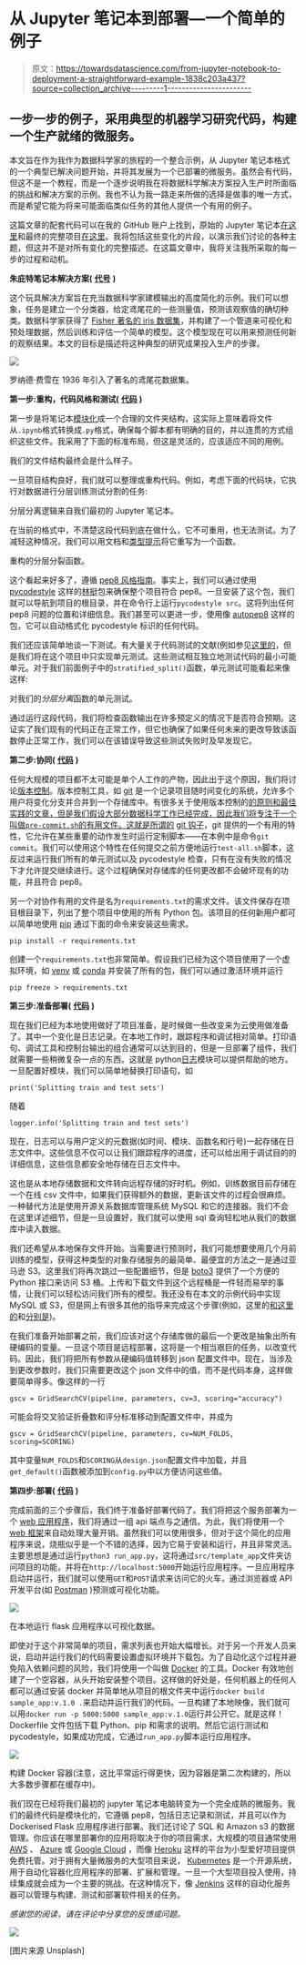 # 从 Jupyter 笔记本到部署—一个简单的例子

> 原文：<https://towardsdatascience.com/from-jupyter-notebook-to-deployment-a-straightforward-example-1838c203a437?source=collection_archive---------1----------------------->

## 一步一步的例子，采用典型的机器学习研究代码，构建一个生产就绪的微服务。

本文旨在作为我作为数据科学家的旅程的一个整合示例，从 Jupyter 笔记本格式的一个典型已解决问题开始，并将其发展为一个已部署的微服务。虽然会有代码，但这不是一个教程，而是一个逐步说明我在将数据科学解决方案投入生产时所面临的挑战和解决方案的示例。我也不认为我一路走来所做的选择是做事的唯一方式，而是希望它能为将来可能面临类似任务的其他人提供一个有用的例子。

这篇文章的配套代码可以在我的 GitHub 账户上找到，原始的 Jupyter 笔记本[在这里](https://github.com/alanjeffares/notebook-to-microservice/blob/master/original_notebook.ipynb)和最终的完整项目[在这里](https://github.com/alanjeffares/notebook-to-microservice/tree/master/Step%204%20-%20Deployment)。我将包括这些变化的片段，以演示我们讨论的各种主题，但这并不是对所有变化的完整描述。在这篇文章中，我将关注我所采取的每一步的过程和动机。

**朱庇特笔记本解决方案(** [**代号**](https://github.com/alanjeffares/notebook-to-microservice/blob/master/original_notebook.ipynb) **)**

这个玩具解决方案旨在充当数据科学家建模输出的高度简化的示例。我们可以想象，任务是建立一个分类器，给定鸢尾花的一些测量值，预测该观察值的确切种类。数据科学家获得了 [Fisher 著名的 iris 数据集](https://en.wikipedia.org/wiki/Iris_flower_data_set)，并构建了一个管道来可视化和预处理数据，然后训练和评估一个简单的模型。这个模型现在可以用来预测任何新的观察结果。本文的目标是描述将这种典型的研究成果投入生产的步骤。

![](img/11d0f5a656c8793f97c9fb84ab283f6a.png)

罗纳德·费雪在 1936 年引入了著名的鸢尾花数据集。

**第一步:重构，代码风格和测试(** [**代码**](https://github.com/alanjeffares/notebook-to-microservice/tree/master/Step%201%20-%20Refactoring%2C%20code%20style%20and%20testing) **)**

第一步是将笔记本[模块化](https://www.python-course.eu/python3_modules_and_modular_programming.php)成一个合理的文件夹结构，这实际上意味着将文件从`.ipynb`格式转换成`.py`格式，确保每个脚本都有明确的目的，并以连贯的方式组织这些文件。我采用了下面的标准布局，但这是灵活的，应该适应不同的用例。

我们的文件结构最终会是什么样子。

一旦项目结构良好，我们就可以整理或重构代码。例如，考虑下面的代码块，它执行对数据进行分层训练测试分割的任务:

分层分离逻辑来自我们最初的 Jupyter 笔记本。

在当前的格式中，不清楚这段代码到底在做什么，它不可重用，也无法测试。为了减轻这种情况，我们可以用文档和[类型提示](https://www.python.org/dev/peps/pep-0484/)将它重写为一个函数。

重构的分层分裂函数。

这个看起来好多了，遵循 [pep8 风格指南](https://www.python.org/dev/peps/pep-0008/)。事实上，我们可以通过使用 [pycodestyle](https://pypi.org/project/pycodestyle/) 这样的[林挺](https://en.wikipedia.org/wiki/Lint_(software))包来确保整个项目符合 pep8。一旦安装了这个包，我们就可以导航到项目的根目录，并在命令行上运行`pycodestyle src`。这将列出任何 pep8 问题的位置和详细信息。我们甚至可以更进一步，使用像 [autopep8](https://pypi.org/project/autopep8/) 这样的包，它可以自动格式化 pycodestyle 标识的任何代码。

我们还应该简单地谈一下测试。有大量关于代码测试的文献(例如参见[这里的](https://realpython.com/python-testing/)，但是我们将在这个项目中只实现单元测试。这些测试相互独立地测试代码的最小可能单元。对于我们前面例子中的`stratified_split()`函数，单元测试可能看起来像这样:

对我们的*分层分离*函数的单元测试。

通过运行这段代码，我们将检查函数输出在许多预定义的情况下是否符合预期。这证实了我们现有的代码正在正常工作，但它也确保了如果任何未来的更改导致该函数停止正常工作，我们可以在该错误导致这些测试失败时及早发现它。

**第二步:协同(** [**代码**](https://github.com/alanjeffares/notebook-to-microservice/tree/master/Step%202%20-%20Collaberation) **)**

任何大规模的项目都不太可能是单个人工作的产物，因此出于这个原因，我们将讨论[版本控制](https://en.wikipedia.org/wiki/Version_control)。版本控制工具，如 [git](https://git-scm.com/) 是一个记录项目随时间变化的系统，允许多个用户将变化分支并合并到一个存储库中。有很多关于使用版本控制的[的原则和最佳实践的文章，但是我们假设大部分数据科学工作已经完成，因此我们将专注于一个叫做`pre-commit.sh`的有用文件。这就是所谓的](https://betterexplained.com/articles/a-visual-guide-to-version-control/) [git 钩子](https://git-scm.com/book/en/v2/Customizing-Git-Git-Hooks)，git 提供的一个有用的特性，它允许在某些重要的动作发生时运行定制脚本——在本例中是命令`git commit`。我们可以使用这个特性在任何提交之前方便地运行`test-all.sh`脚本，这反过来运行我们所有的单元测试以及 pycodestyle 检查，只有在没有失败的情况下才允许提交继续进行。这个过程确保对存储库的任何更改都不会破坏现有的功能，并且符合 pep8。

另一个对协作有用的文件是名为`requirements.txt`的需求文件。该文件保存在项目根目录下，列出了整个项目中使用的所有 Python 包。该项目的任何新用户都可以简单地使用 [pip](https://pypi.org/project/pip/) 通过下面的命令来安装这些需求。

```
pip install -r requirements.txt
```

创建一个`requirements.txt`也非常简单。假设我们已经为这个项目使用了一个虚拟环境，如 [venv](https://docs.python.org/3/library/venv.html) 或 [conda](https://docs.conda.io/projects/conda/en/latest/user-guide/tasks/manage-environments.html) 并安装了所有的包，我们可以通过激活环境并运行

```
pip freeze > requirements.txt
```

**第三步:准备部署(** [**代码**](https://github.com/alanjeffares/notebook-to-microservice/tree/master/Step%203%20-%20Prepare%20to%20deploy) **)**

现在我们已经为本地使用做好了项目准备，是时候做一些改变来为云使用做准备了。其中一个变化是日志记录。在本地工作时，跟踪程序和调试相对简单。打印语句、调试工具和控制台输出的组合通常可以达到目的，但是一旦部署了组件，我们就需要一些稍微复杂一点的东西。这就是 python[日志](https://docs.python.org/3/library/logging.html)模块可以提供帮助的地方。一旦配置好模块，我们可以简单地替换打印语句，如

```
print('Splitting train and test sets')
```

随着

```
logger.info('Splitting train and test sets')
```

现在，日志可以与用户定义的元数据(如时间、模块、函数名和行号)一起存储在日志文件中。这些信息不仅可以让我们跟踪程序的进度，还可以给出用于调试目的的详细信息，这些信息都安全地存储在日志文件中。

这也是从本地存储数据和文件转向远程存储的好时机。例如，训练数据目前存储在一个在线 csv 文件中，如果我们获得额外的数据，更新该文件的过程会很麻烦。一种替代方法是使用开源关系数据库管理系统 MySQL 和它的连接器。我们不会在这里详述细节，但是一旦设置好，我们就可以使用 sql 查询轻松地从我们的数据库中读入数据。

我们还希望从本地保存文件开始。当需要进行预测时，我们可能想要使用几个月前训练的模型，获得这种类型的对象存储服务的最简单、最便宜的方法之一是通过亚马逊 S3。这里我们将再次跳过一些配置细节，但是 [boto3](https://boto3.amazonaws.com/v1/documentation/api/latest/index.html) 提供了一个方便的 Python 接口来访问 S3 桶。上传和下载文件到这个远程桶是一件轻而易举的事情，让我们可以轻松访问我们所有的模型。我还没有在本文的示例代码中实现 MySQL 或 S3，但是网上有很多其他的指导来完成这个步骤(例如，这里的[和这里的](https://www.datacamp.com/community/tutorials/mysql-python)和[分别是](https://realpython.com/python-boto3-aws-s3/))。

在我们准备开始部署之前，我们应该对这个存储库做的最后一个更改是抽象出所有硬编码的变量。一旦这个项目是远程部署，这将是一个相当艰巨的任务，以改变代码。因此，我们将把所有参数从硬编码值转移到 json 配置文件中。现在，当涉及到更改参数时，我们只需要更改这个 json 文件中的值，而不是代码本身，这样做要简单得多。像这样的一行

```
gscv = GridSearchCV(pipeline, parameters, cv=3, scoring="accuracy")
```

可能会将交叉验证折叠数和评分标准移动到配置文件中，并成为

```
gscv = GridSearchCV(pipeline, parameters, cv=NUM_FOLDS, scoring=SCORING)
```

其中变量`NUM_FOLDS`和`SCORING`从`design.json`配置文件中加载，并且`get_default()`函数被添加到`config.py`中以方便访问这些值。

**第四步:部署(** [**代码**](https://github.com/alanjeffares/notebook-to-microservice/tree/master/Step%204%20-%20Deployment) **)**

完成前面的三个步骤后，我们终于准备好部署代码了。我们将把这个服务部署为一个 [web 应用程序](https://en.wikipedia.org/wiki/Web_application)，我们将通过一组 api 端点与之通信。为此，我们将使用一个 [web 框架](https://en.wikipedia.org/wiki/Web_framework)来自动处理大量开销。虽然我们可以使用很多，但对于这个简化的应用程序来说，烧瓶似乎是一个不错的选择，因为它易于安装和运行，并且非常灵活。主要思想是通过运行`python3 run_app.py`，这将通过`src/template_app`文件夹访问项目的功能，并将在`http://localhost:5000`开始运行应用程序。一旦应用程序启动并运行，我们就可以使用`GET`和`POST`请求来访问它的火车，通过浏览器或 API 开发平台(如 [Postman](https://www.postman.com/) )预测或可视化功能。

![](img/ec171f8f6873e97e0b35590af5d2132d.png)

在本地运行 flask 应用程序以可视化数据。

即使对于这个非常简单的项目，需求列表也开始大幅增长。对于另一个开发人员来说，启动并运行我们的代码需要设置虚拟环境并下载包。为了自动化这个过程并避免陷入依赖问题的风险，我们将使用一个叫做 [Docker](https://www.docker.com/) 的工具。Docker 有效地创建了一个空容器，从头开始安装整个项目。这样做的好处是，任何机器上的任何人都可以通过安装 docker 并简单地从项目的根文件夹中运行`docker build sample_app:v.1.0 .`来启动并运行我们的代码。一旦构建了本地映像，我们就可以用`docker run -p 5000:5000 sample_app:v.1.0`运行并公开它。就是这样！Dockerfile 文件包括下载 Python、pip 和需求的说明。然后它运行测试和 pycodestyle，如果成功完成，它通过`run_app.py`脚本运行应用程序。

![](img/7e561d4de9254d85b528c8161b48ba3a.png)

构建 Docker 容器(注意，这比平常运行得更快，因为容器是第二次构建的，所以大多数步骤都在缓存中)。

我们现在已经将我们最初的 jupyter 笔记本电脑转变为一个完全成熟的微服务。我们的最终代码是模块化的，它遵循 pep8，包括日志记录和测试，并且可以作为 Dockerised Flask 应用程序进行部署。我们还讨论了 SQL 和 Amazon s3 的数据管理。你应该在哪里部署你的应用将取决于你的项目需求，大规模的项目通常使用 [AWS](https://aws.amazon.com/) 、 [Azure](https://azure.microsoft.com/en-us/) 或 [Google Cloud](https://cloud.google.com/) ，而像 [Heroku](https://www.heroku.com/home#) 这样的平台为小型爱好项目提供免费托管。对于拥有大量微服务的大型项目来说， [Kubernetes](https://kubernetes.io/) 是一个开源系统，用于自动化容器化应用程序的部署、扩展和管理。一旦一个大型项目投入使用，持续集成就会成为一个主要的挑战。在这种情况下，像 [Jenkins](https://www.jenkins.io/) 这样的自动化服务器可以管理与构建、测试和部署软件相关的任务。

*感谢您的阅读，请在评论中分享您的反馈或问题。*

![](img/0519f2041236e9f6cfa2515ae8e58333.png)

[图片来源 Unsplash]
